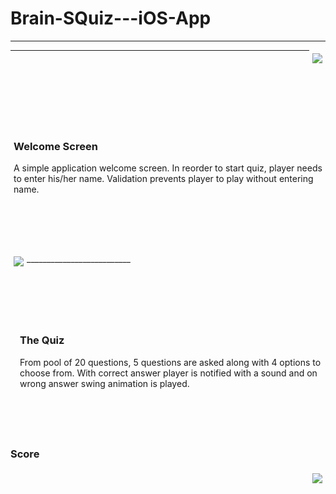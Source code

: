# Brain-SQuiz---iOS-App

_________________

<div style="float:right; margin:5px;">
<img src="https://user-images.githubusercontent.com/22201958/42727490-b24fee82-8775-11e8-8451-11c6bd05701f.jpg">
</div>

<div style="float:left; margin:15px 5px 0px 5px; padding:80px 0px 80px 0px">

### Welcome Screen

A simple application welcome screen. In reorder to start quiz, player needs to enter his/her name. Validation prevents player to play without entering name.
</div>


_________________


<div style="float:left; margin:5px;">
<img
src = "https://user-images.githubusercontent.com/22201958/42727491-b25fdd2e-8775-11e8-99f7-0dd4cab819d8.jpg">
</div>

<div style="float:right; margin:0px 0px 0px 15px; padding:80px 0px 80px 0px">

### The Quiz

From pool of 20 questions, 5 questions are asked along with 4 options to choose from. With correct answer player is notified with a sound and on wrong answer swing animation is played.
</div>
__________________________

### Score

<div  style="float:right; margin:5px;">
<img
src="https://user-images.githubusercontent.com/22201958/42727492-b26dd276-8775-11e8-8870-cff04b48b673.jpg">
</div>

<div  style="float:left; margin:0px 0px 0px 15px; padding:80px 0px 80px 0px>

According to correct answers player is displayed whether he/she needs to play again or has passed the quiz.
</div>
